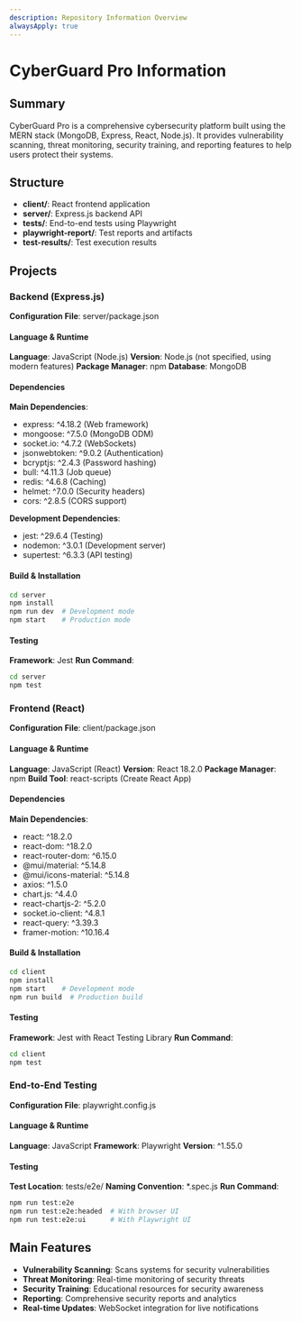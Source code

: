 ```yaml
---
description: Repository Information Overview
alwaysApply: true
---
```


# CyberGuard Pro Information

## Summary
CyberGuard Pro is a comprehensive cybersecurity platform built using the MERN stack (MongoDB, Express, React, Node.js). It provides vulnerability scanning, threat monitoring, security training, and reporting features to help users protect their systems.

## Structure
- **client/**: React frontend application
- **server/**: Express.js backend API
- **tests/**: End-to-end tests using Playwright
- **playwright-report/**: Test reports and artifacts
- **test-results/**: Test execution results

## Projects

### Backend (Express.js)
**Configuration File**: server/package.json

#### Language & Runtime
**Language**: JavaScript (Node.js)
**Version**: Node.js (not specified, using modern features)
**Package Manager**: npm
**Database**: MongoDB

#### Dependencies
**Main Dependencies**:
- express: ^4.18.2 (Web framework)
- mongoose: ^7.5.0 (MongoDB ODM)
- socket.io: ^4.7.2 (WebSockets)
- jsonwebtoken: ^9.0.2 (Authentication)
- bcryptjs: ^2.4.3 (Password hashing)
- bull: ^4.11.3 (Job queue)
- redis: ^4.6.8 (Caching)
- helmet: ^7.0.0 (Security headers)
- cors: ^2.8.5 (CORS support)

**Development Dependencies**:
- jest: ^29.6.4 (Testing)
- nodemon: ^3.0.1 (Development server)
- supertest: ^6.3.3 (API testing)

#### Build & Installation
```bash
cd server
npm install
npm run dev  # Development mode
npm start    # Production mode
```

#### Testing
**Framework**: Jest
**Run Command**:
```bash
cd server
npm test
```

### Frontend (React)
**Configuration File**: client/package.json

#### Language & Runtime
**Language**: JavaScript (React)
**Version**: React 18.2.0
**Package Manager**: npm
**Build Tool**: react-scripts (Create React App)

#### Dependencies
**Main Dependencies**:
- react: ^18.2.0
- react-dom: ^18.2.0
- react-router-dom: ^6.15.0
- @mui/material: ^5.14.8
- @mui/icons-material: ^5.14.8
- axios: ^1.5.0
- chart.js: ^4.4.0
- react-chartjs-2: ^5.2.0
- socket.io-client: ^4.8.1
- react-query: ^3.39.3
- framer-motion: ^10.16.4

#### Build & Installation
```bash
cd client
npm install
npm start    # Development mode
npm run build  # Production build
```

#### Testing
**Framework**: Jest with React Testing Library
**Run Command**:
```bash
cd client
npm test
```

### End-to-End Testing
**Configuration File**: playwright.config.js

#### Language & Runtime
**Language**: JavaScript
**Framework**: Playwright
**Version**: ^1.55.0

#### Testing
**Test Location**: tests/e2e/
**Naming Convention**: *.spec.js
**Run Command**:
```bash
npm run test:e2e
npm run test:e2e:headed  # With browser UI
npm run test:e2e:ui      # With Playwright UI
```

## Main Features
- **Vulnerability Scanning**: Scans systems for security vulnerabilities
- **Threat Monitoring**: Real-time monitoring of security threats
- **Security Training**: Educational resources for security awareness
- **Reporting**: Comprehensive security reports and analytics
- **Real-time Updates**: WebSocket integration for live notifications
